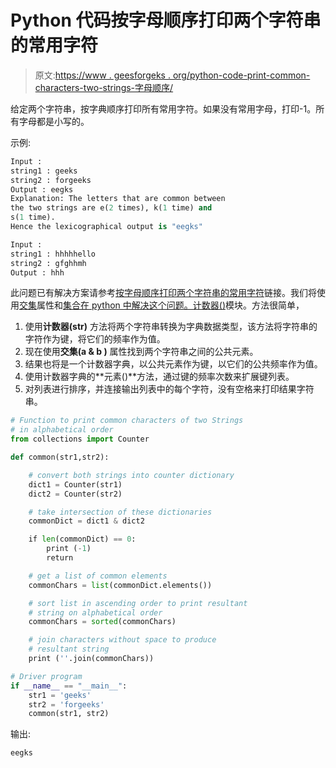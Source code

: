 # Python 代码按字母顺序打印两个字符串的常用字符

> 原文:[https://www . geesforgeks . org/python-code-print-common-characters-two-strings-字母顺序/](https://www.geeksforgeeks.org/python-code-print-common-characters-two-strings-alphabetical-order/)

给定两个字符串，按字典顺序打印所有常用字符。如果没有常用字母，打印-1。所有字母都是小写的。

示例:

```py
Input : 
string1 : geeks
string2 : forgeeks
Output : eegks
Explanation: The letters that are common between 
the two strings are e(2 times), k(1 time) and 
s(1 time).
Hence the lexicographical output is "eegks"

Input : 
string1 : hhhhhello
string2 : gfghhmh
Output : hhh

```

此问题已有解决方案请参考[按字母顺序打印两个字符串的常用字符](https://www.geeksforgeeks.org/print-common-characters-two-strings-alphabetical-order-2/)链接。我们将使用[交集](https://www.geeksforgeeks.org/sets-in-python/)属性和[集合在 python 中解决这个问题。计数器()](https://www.geeksforgeeks.org/counters-in-python-set-1/)模块。方法很简单，

1.  使用**计数器(str)** 方法将两个字符串转换为字典数据类型，该方法将字符串的字符作为键，将它们的频率作为值。
2.  现在使用**交集(a & b )** 属性找到两个字符串之间的公共元素。
3.  结果也将是一个计数器字典，以公共元素作为键，以它们的公共频率作为值。
4.  使用计数器字典的**元素()**方法，通过键的频率次数来扩展键列表。
5.  对列表进行排序，并连接输出列表中的每个字符，没有空格来打印结果字符串。

```py
# Function to print common characters of two Strings 
# in alphabetical order 
from collections import Counter 

def common(str1,str2): 

    # convert both strings into counter dictionary 
    dict1 = Counter(str1) 
    dict2 = Counter(str2) 

    # take intersection of these dictionaries 
    commonDict = dict1 & dict2 

    if len(commonDict) == 0: 
        print (-1)
        return

    # get a list of common elements 
    commonChars = list(commonDict.elements()) 

    # sort list in ascending order to print resultant 
    # string on alphabetical order 
    commonChars = sorted(commonChars) 

    # join characters without space to produce 
    # resultant string 
    print (''.join(commonChars)) 

# Driver program 
if __name__ == "__main__": 
    str1 = 'geeks'
    str2 = 'forgeeks'
    common(str1, str2) 
```

输出:

```py
eegks

```